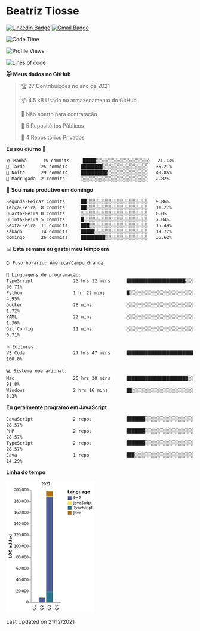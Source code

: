 # Beatriz **Tiosse**


[![Linkedin Badge](https://img.shields.io/badge/-Beatriz%20Tiosse-201B2D?style=flat-square&logo=Linkedin&logoColor=white&link=https://www.linkedin.com/in/beatriz-tiosse-terradas/)](https://www.linkedin.com/in/beatriz-tiosse-terradas/) 
[![Gmail Badge](https://img.shields.io/badge/-beatriz.terradas@gmail.com-201B2D?style=flat-square&logo=Gmail&logoColor=white&link=mailto:beatriz.terradas@gmail.com)](mailto:beatriz.terradas@gmail.com)


<!--START_SECTION:waka-->
![Code Time](http://img.shields.io/badge/Code%20Time-442%20hrs%2013%20mins-blue)

![Profile Views](http://img.shields.io/badge/Visualizac%C3%B5es%20do%20perfil-0-blue)

![Lines of code](https://img.shields.io/badge/Desde%20o%20Hello%20World%20eu%20escrevi-206%20Thousand%20linhas%20de%20c%C3%B3digo-blue)

**🐱 Meus dados no GitHub** 

> 🏆 27 Contribuições no ano de 2021
 > 
> 📦 4.5 kB Usado no armazenamento do GitHub 
 > 
> 🚫 Não aberto para contratação
 > 
> 📜 5 Repositórios Públicos 
 > 
> 🔑 4 Repositórios Privados  
 > 
**Eu sou diurno 🐤** 

```text
🌞 Manhã      15 commits     █████░░░░░░░░░░░░░░░░░░░░   21.13% 
🌆 Tarde      25 commits     ████████░░░░░░░░░░░░░░░░░   35.21% 
🌃 Noite      29 commits     ██████████░░░░░░░░░░░░░░░   40.85% 
🌙 Madrugada  2 commits      ░░░░░░░░░░░░░░░░░░░░░░░░░   2.82%

```
📅 **Sou mais produtivo em domingo** 

```text
Segunda-Feira7 commits      ██░░░░░░░░░░░░░░░░░░░░░░░   9.86% 
Terça-Feira  8 commits      ██░░░░░░░░░░░░░░░░░░░░░░░   11.27% 
Quarta-Feira 0 commits      ░░░░░░░░░░░░░░░░░░░░░░░░░   0.0% 
Quinta-Feira 5 commits      █░░░░░░░░░░░░░░░░░░░░░░░░   7.04% 
Sexta-Feira  11 commits     ███░░░░░░░░░░░░░░░░░░░░░░   15.49% 
sábado       14 commits     █████░░░░░░░░░░░░░░░░░░░░   19.72% 
domingo      26 commits     █████████░░░░░░░░░░░░░░░░   36.62%

```


📊 **Esta semana eu gastei meu tempo em** 

```text
⌚︎ Fuso horário: America/Campo_Grande

💬 Linguagens de programação: 
TypeScript               25 hrs 12 mins      ██████████████████████░░░   90.71% 
Python                   1 hr 22 mins        █░░░░░░░░░░░░░░░░░░░░░░░░   4.95% 
Docker                   28 mins             ░░░░░░░░░░░░░░░░░░░░░░░░░   1.72% 
YAML                     22 mins             ░░░░░░░░░░░░░░░░░░░░░░░░░   1.36% 
Git Config               11 mins             ░░░░░░░░░░░░░░░░░░░░░░░░░   0.71%

🔥 Editores: 
VS Code                  27 hrs 47 mins      █████████████████████████   100.0%

💻 Sistema operacional: 
Mac                      25 hrs 30 mins      ███████████████████████░░   91.8% 
Windows                  2 hrs 16 mins       ██░░░░░░░░░░░░░░░░░░░░░░░   8.2%

```

**Eu geralmente programo em JavaScript** 

```text
JavaScript               2 repos             ███████░░░░░░░░░░░░░░░░░░   28.57% 
PHP                      2 repos             ███████░░░░░░░░░░░░░░░░░░   28.57% 
TypeScript               2 repos             ███████░░░░░░░░░░░░░░░░░░   28.57% 
Java                     1 repo              ███░░░░░░░░░░░░░░░░░░░░░░   14.29%

```


**Linha do tempo**

![Chart not found](https://raw.githubusercontent.com/beatriztiosse/beatriztiosse/master/charts/bar_graph.png) 


 Last Updated on 21/12/2021
<!--END_SECTION:waka-->
